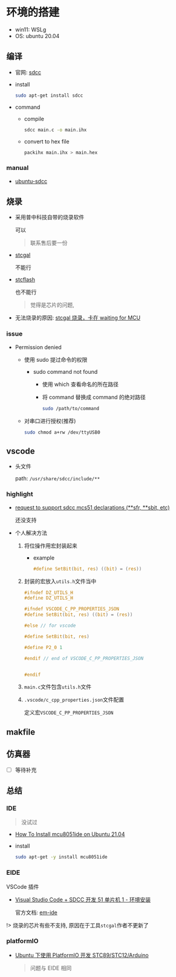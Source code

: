 # 环境的搭建

- win11: WSLg
- OS: ubuntu 20.04

## 编译

- 官网: [sdcc](http://sdcc.sourceforge.net/)

- install

  ```bash
  sudo apt-get install sdcc
  ```

- command

  - compile

    ```bash
    sdcc main.c -o main.ihx
    ```

  - convert to hex file

    ```bash
    packihx main.ihx > main.hex
    ```

### manual

- [ubuntu-sdcc](https://manpages.ubuntu.com/manpages/bionic/man1/sdcc.1.html)

## 烧录

- 采用普中科技自带的烧录软件

  可以

  > 联系售后要一份

- [stcgal](https://github.com/grigorig/stcgal)

  不能行

- [stcflash](https://github.com/laborer/stcflash)

  也不能行

  > 觉得是芯片的问题,

- 无法烧录的原因: [stcgal 烧录，卡在 waiting for MCU](https://discuss.em-ide.com/d/237-stcgalwaiting-for-mcu)

### issue

- Permission denied

  - 使用 sudo 提过命令的权限

    - sudo command not found

      - 使用 which 查看命名的所在路径

      - 将 command 替换成 command 的绝对路径

        ```bash
        sudo /path/to/command
        ```

  - 对串口进行授权(推荐)

    ```bash
    sudo chmod a+rw /dev/ttyUSB0
    ```

## vscode

- 头文件

  path: `/usr/share/sdcc/include/**`

### highlight

- [request to support sdcc mcs51 declarations (**sfr, **sbit, etc)](https://github.com/microsoft/vscode-cpptools/issues/2499)

  还没支持

- 个人解决方法

  1. 将位操作用宏封装起来

     - example

       ```c
       #define SetBit(bit, res) ((bit) = (res))
       ```

  2. 封装的宏放入`utils.h`文件当中

     ```c
     #ifndef DZ_UTILS_H
     #define DZ_UTILS_H

     #ifndef VSCODE_C_PP_PROPERTIES_JSON
     #define SetBit(bit, res) ((bit) = (res))

     #else // for vscode

     #define SetBit(bit, res)

     #define P2_0 1

     #endif // end of VSCODE_C_PP_PROPERTIES_JSON


     #endif
     ```

  3. `main.c`文件包含`utils.h`文件
  4. `.vscode/c_cpp_properties.json`文件配置

     定义宏`VSCODE_C_PP_PROPERTIES_JSON`

## makfile

[](Makefile ":include :type=code makefile")

## 仿真器

- [ ] 等待补充

## 总结

### IDE

> 没试过

- [How To Install mcu8051ide on Ubuntu 21.04](https://installati.one/ubuntu/21.04/mcu8051ide/)

- install

  ```bash
  sudo apt-get -y install mcu8051ide
  ```

### EIDE

VSCode 插件

- [Visual Studio Code + SDCC 开发 51 单片机 1 - 环境安装](https://blog.csdn.net/pq113_6/article/details/120922369)

  官方文档: [em-ide](https://em-ide.com/zh-cn/docs/modules/flasher/#stcgal)

!> 烧录的芯片有些不支持, 原因在于工具`stcgal`作者不更新了

### platformIO

- [Ubuntu 下使用 PlatformIO 开发 STC89/STC12/Arduino](https://blog.csdn.net/michaelchain/article/details/119776690)

  > 问题与 EIDE 相同
